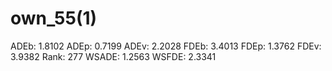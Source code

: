 # own_55(1)

ADEb: 1.8102
ADEp: 0.7199
ADEv: 2.2028
FDEb: 3.4013
FDEp: 1.3762
FDEv: 3.9382
Rank: 277
WSADE: 1.2563
WSFDE: 2.3341